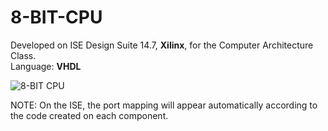 # 8-BIT-CPU

Developed on ISE Design Suite 14.7, <b>Xilinx</b>, for the Computer Architecture Class.  <br />
Language: <b>VHDL</b> 

  ![8-BIT CPU](https://github.com/andrecfoss/8-BIT-CPU/assets/134842813/cb788d41-8180-4e8d-8739-1aad6eee82ed)


NOTE: On the ISE, the port mapping will appear automatically according to the code created on each component.
